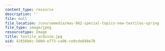 ```yaml
---
content_type: resource
description: ''
file: null
file_location: /coursemedia/mas-962-special-topics-new-textiles-spring-2010/42656b6c560de773ca96ce9cde898e78_textile_arduino.jpg
file_type: image/jpeg
resourcetype: Image
title: textile_arduino.jpg
uid: 42656b6c-560d-e773-ca96-ce9cde898e78
---
```

